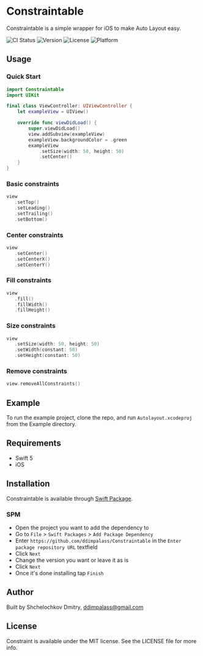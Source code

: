 # Constraintable
Constraintable is a simple wrapper for iOS to make Auto Layout easy.

![CI Status](https://img.shields.io/badge/build-available-emerald)
![Version](https://img.shields.io/badge/package-1.0.0-redbuild)
![License](https://img.shields.io/badge/license-MIT-lightgray)
![Platform](https://img.shields.io/badge/platform-iOS_-red)

## Usage
### Quick Start
```swift
import Constraintable
import UIKit

final class ViewController: UIViewController {
    let exampleView = UIView()

    override func viewDidLoad() {
        super.viewDidLoad()
        view.addSubview(exampleView)
        exampleView.backgroundColor = .green
        exampleView
            .setSize(width: 50, height: 50)
            .setCenter()
    }
}
```
### Basic constraints
```swift
view
   .setTop()
   .setLeading()
   .setTrailing()
   .setBottom()
```
### Center constraints
```swift
view
   .setCenter()
   .setCenterX()
   .setCenterY()
```
### Fill constraints
```swift
view
   .fill()
   .fillWidth()
   .fillHeight()
```
### Size constraints
```swift
view
   .setSize(width: 50, height: 50)
   .setWidth(constant: 50)
   .setHeight(constant: 50)
```
### Remove constraints
```swift
view.removeAllConstraints()
```
## Example
To run the example project, clone the repo, and run `Autolayout.xcodeproj` from the Example directory.

## Requirements
* Swift 5
* iOS

## Installation
Constraintable is available through [Swift Package](https://swift.org/package-manager/).

### SPM
* Open the project you want to add the dependency to
* Go to `File` > `Swift Packages` > `Add Package Dependency`
* Enter `https://github.com/ddimpalass/Constraintable` in the `Enter package repository URL` textfield
* Click `Next`
* Change the version you want or leave it as is
* Click `Next`
* Once it's done installing tap `Finish` 

## Author
Built by Shchelochkov Dmitry, <ddimpalass@gmail.com>

## License
Constraint is available under the MIT license. See the LICENSE file for more info.
